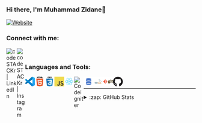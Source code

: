 ### Hi there, I'm Muhammad Zidane👋

[![Website](https://img.shields.io/website?label=MuhammadZidane&style=for-the-badge&url=https%3A%2F%2Fcodestackr.com)](https://github.com/mhmddzidane)

### Connect with me:

[<img align="left" alt="codeSTACKr | LinkedIn" width="28px" src="https://1.bp.blogspot.com/-onvhHUdW1Us/YI52e9j4eKI/AAAAAAAAE4c/6s9wzOpIDYcAo4YmTX1Qg51OlwMFmilFACLcBGAsYHQ/s1600/Logo%2BLinkedin.png" />][linkedin]
[<img align="left" alt="codeSTACKr | Instagram" width="22px" src="https://upload.wikimedia.org/wikipedia/commons/thumb/9/96/Instagram.svg/768px-Instagram.svg.png" />][instagram]

<br />

### Languages and Tools:

<img align="left" alt="Visual Studio Code" width="26px" src="https://raw.githubusercontent.com/github/explore/80688e429a7d4ef2fca1e82350fe8e3517d3494d/topics/visual-studio-code/visual-studio-code.png" />
<img align="left" alt="HTML5" width="26px" src="https://raw.githubusercontent.com/github/explore/80688e429a7d4ef2fca1e82350fe8e3517d3494d/topics/html/html.png" />
<img align="left" alt="CSS3" width="26px" src="https://raw.githubusercontent.com/github/explore/80688e429a7d4ef2fca1e82350fe8e3517d3494d/topics/css/css.png" />
<img align="left" alt="JavaScript" width="26px" src="https://raw.githubusercontent.com/github/explore/80688e429a7d4ef2fca1e82350fe8e3517d3494d/topics/javascript/javascript.png" />
<img align="left" alt="React" width="26px" src="https://raw.githubusercontent.com/github/explore/80688e429a7d4ef2fca1e82350fe8e3517d3494d/topics/react/react.png" />
<img align="left" alt="Codeigniter" width="26px" src="https://www.nssoftware.pt/wp-content/uploads/codeigniter-1.png" />
<img align="left" alt="SQL" width="26px" src="https://raw.githubusercontent.com/github/explore/80688e429a7d4ef2fca1e82350fe8e3517d3494d/topics/sql/sql.png" />
<img align="left" alt="MySQL" width="26px" src="https://raw.githubusercontent.com/github/explore/80688e429a7d4ef2fca1e82350fe8e3517d3494d/topics/mysql/mysql.png" />
<img align="left" alt="Git" width="26px" src="https://raw.githubusercontent.com/github/explore/80688e429a7d4ef2fca1e82350fe8e3517d3494d/topics/git/git.png" />
<img align="left" alt="GitHub" width="26px" src="https://raw.githubusercontent.com/github/explore/78df643247d429f6cc873026c0622819ad797942/topics/github/github.png" />

<br />

---

<details>
  <summary>:zap: GitHub Stats</summary>

![GitHub Stats](https://github-readme-stats.vercel.app/api?username=mhmddzidane&theme=radical)
<img align='right' src='https://github-readme-stats.vercel.app/api/top-langs/?username=mhmddzidane&layout=compact&theme=tokyonight'>

</details>

[instagram]: https://www.instagram.com/mhmdd.zidane/
[linkedin]: https://www.linkedin.com/in/muhammad-zidane-337bb4152/
